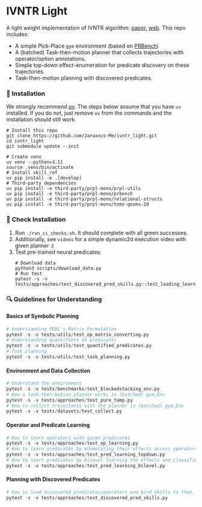 # IVNTR Light

A light weight implementation of IVNTR algorithm: [paper](https://www.arxiv.org/abs/2502.08697), [web](https://jaraxxus-me.github.io/IVNTR/).
This repo includes:

- A simple Pick-Place `gym` environment (based on [PRBench]())
- A (batched) Task-then-motion planner that collects trajectories with operator/option annotations.
- Simple top-down effect-enumeration for predicate discovery on these trajectories.
- Task-then-motion planning with discovered predicates.

### :wrench: Installation
We strongly recommend [uv](https://docs.astral.sh/uv/getting-started/installation/). The steps below assume that you have `uv` installed. If you do not, just remove `uv` from the commands and the installation should still work.
```
# Install this repo
git clone https://github.com/Jaraxxus-Me/ivntr_light.git
cd ivntr_light
git submodule update --init
```
```
# Create venv
uv venv --python=3.11
source .venv/bin/activate
# Install skill_ref
uv pip install -e .[develop]
# Third-party dependencies
uv pip install -e third-party/prpl-mono/prpl-utils
uv pip install -e third-party/prpl-mono/prbench
uv pip install -e third-party/prpl-mono/relational-structs
uv pip install -e third-party/prpl-mono/toms-geoms-2d
```

### :microscope: Check Installation
1. Run `./run_ci_checks.sh`. It should complete with all green  successes.
2. Additionally, see `videos` for a simple dynamic2d execution video with given planner :)
3. Test pre-trained neural predicates:
    ```
    # Download data
    python3 scripts/download_data.py
    # Run test
    pytest -s -v tests/approaches/test_discovered_pred_skills.py::test_loading_learned_predicates_blocked_stacking
    ```

### :mag: Guidelines for Understanding

#### Basics of Symbolic Planning
```py
# Understanding PDDL's Matrix Formulation
pytest -s -v tests/utils/test_op_matrix_converting.py
# Understanding quantifiers on predicates
pytest -s -v tests/utils/test_quantified_predicates.py
# Task planning
pytest -s -v tests/utils/test_task_planning.py
```

#### Environment and Data Collection
```py
# Understand the environment
pytest -s -v tests/benchmarks/test_blockedstacking_env.py
# How a task-then-motion planner works in (batched) gym.Env
pytest -s -v tests/approaches/test_pure_tamp.py
# How to collect trajectoris with the planner in (batched) gym.Env
pytest -s -v tests/datasets/test_collect.py
```

#### Operator and Predicate Learning
```py
# How to learn operators with given predicates
pytest -s -v tests/approaches/test_op_learning.py
# How to learn predicates by enumerating their effects across operators (This takes a long time due to exhaustive enumeration, ~9 hours).
pytest -s -v tests/approaches/test_pred_learning_topdown.py
# How to learn predicates by bilevel learning the effects and classifiers (not tested here, in general should be more efficient).
pytest -s -v tests/approaches/test_pred_learning_bilevel.py
```

#### Planning with Discovered Predicates
```py
# How to load discovered predicates/operators and bind skills to them.
pytest -s -v tests/approaches/test_discovered_pred_skills.py
```